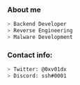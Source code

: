 ### About me

```bash
> Backend Developer
> Reverse Engineering
> Malware Development 
```

### Contact info:
```bash
> Twitter: @0xv01dx
> Discord: ssh#0001
```
